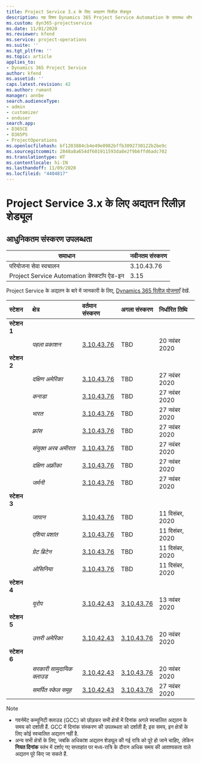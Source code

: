 ```yaml
---
title: Project Service 3.x के लिए अद्यतन रिलीज़ शेड्यूल
description: यह विषय Dynamics 365 Project Service Automation के उपलब्ध और आगामी रिलीज़ के बारे में जानकारी प्रदान करता है.
ms.custom: dyn365-projectservice
ms.date: 11/01/2020
ms.reviewer: kfend
ms.service: project-operations
ms.suite: ''
ms.tgt_pltfrm: ''
ms.topic: article
applies_to:
- Dynamics 365 Project Service
author: kfend
ms.assetid: ''
caps.latest.revision: 42
ms.author: rumant
manager: annbe
search.audienceType:
- admin
- customizer
- enduser
search.app:
- D365CE
- D365PS
- ProjectOperations
ms.openlocfilehash: bf1203884cb4e49e0982bffb3092730122b2be9c
ms.sourcegitcommit: 2848a8a654df601911593da8e2f9b6ffd6adc702
ms.translationtype: HT
ms.contentlocale: hi-IN
ms.lasthandoff: 11/09/2020
ms.locfileid: "4404817"
---
```

# <a name="update-release-schedule-for-project-service-3x"></a>Project Service 3.x के लिए अद्यतन रिलीज़ शेड्यूल

## <a name="latest-version-availability"></a>आधुनिकतम संस्करण उपलब्धता

| समाधान  | नवीनतम संस्करण |
|-------|----|
| परियोजना सेवा स्वचालन    | 3.10.43.76 |
| Project Service Automation डेस्कटॉप ऐड-इन                | 3.15          |

Project Service के अद्यतन के बारे में जानकारी के लिए, [Dynamics 365 रिलीज़ योजनाएँ](https://docs.microsoft.com/dynamics365/release-plans/) देखें. 

| स्टेशन  | क्षेत्र | वर्तमान संस्करण | अगला संस्करण |  निर्धारित तिथि
| :---   | :---   | :---   | :---   |:---   |         
|<strong>स्टेशन 1</strong> | |  |  | |
| | <i>पहला प्रकाशन</i> | [3.10.43.76](whats-new-ur-25.md) | TBD | 20 नवंबर 2020
|<strong>स्टेशन 2</strong> | |  |  | |
| | <i>दक्षिण अमेरिका</i> | [3.10.43.76](whats-new-ur-25.md) | TBD | 27 नवंबर 2020
| | <i>कनाडा</i> | [3.10.43.76](whats-new-ur-25.md) | TBD | 27 नवंबर 2020 
| | <i>भारत</i> | [3.10.43.76](whats-new-ur-25.md) | TBD | 27 नवंबर 2020
| | <i>फ़्रांस</i> | [3.10.43.76](whats-new-ur-25.md) | TBD | 27 नवंबर 2020
| | <i>संयुक्त अरब अमीरात</i> | [3.10.43.76](whats-new-ur-25.md) | TBD | 27 नवंबर 2020
| | <i>दक्षिण अफ़्रीका</i> | [3.10.43.76](whats-new-ur-25.md) | TBD | 27 नवंबर 2020
| | <i>जर्मनी</i> | [3.10.43.76](whats-new-ur-25.md) | TBD | 27 नवंबर 2020
|<strong>स्टेशन 3</strong> | |  |  | |
| | <i>जापान</i> | [3.10.43.76](whats-new-ur-25.md) | TBD | 11 दिसंबर, 2020
| | <i>एशिया प्रशांत</i> | [3.10.43.76](whats-new-ur-25.md) | TBD | 11 दिसंबर, 2020
| | <i>ग्रेट ब्रिटेन</i> | [3.10.43.76](whats-new-ur-25.md) | TBD | 11 दिसंबर, 2020
| | <i>ओसिनिया</i> | [3.10.43.76](whats-new-ur-25.md) | TBD | 11 दिसंबर, 2020
|<strong>स्टेशन 4</strong> | |  |  | |
| | <i>यूरोप</i> |[3.10.42.43](whats-new-ur-24.md) | [3.10.43.76](whats-new-ur-25.md) | 13 नवंबर 2020
|<strong>स्टेशन 5</strong> | |  |  | |
| | <i>उत्तरी अमेरिका</i> |[3.10.42.43](whats-new-ur-24.md) | [3.10.43.76](whats-new-ur-25.md) | 20 नवंबर 2020
|<strong>स्टेशन 6</strong> | |  |  | |
| | <i>सरकारी सामुदायिक क्लाउड</i> |[3.10.42.43](whats-new-ur-24.md) | [3.10.43.76](whats-new-ur-25.md) | 20 नवंबर 2020
| | <i>समर्पित स्केल समूह</i> |[3.10.42.43](whats-new-ur-24.md) | [3.10.43.76](whats-new-ur-25.md) | 27 नवंबर 2020

>[!Note]
> - गवर्नमेंट कम्युनिटी क्लाउड (GCC) को छोड़कर सभी क्षेत्रों में दिनांक अगले स्वचालित अद्यतन के समय को दर्शाती हैं. GCC में दिनांक संस्करण की उपलब्धता को दर्शाती हैं; इस समय, इन क्षेत्रों के लिए कोई स्वचालित अद्यतन नहीं है.
> - अन्य सभी क्षेत्रों के लिए, जबकि अधिकांश अद्यतन शेड्यूल की गई रात्रि को पूरे हो जाने चाहिए, लेकिन **नियत दिनांक** स्तंभ में दर्शाए गए सप्ताहांत पर मध्य-रात्रि के दौरान अधिक समय की आवश्यकता वाले अद्यतन पूरे किए जा सकते हैं.
